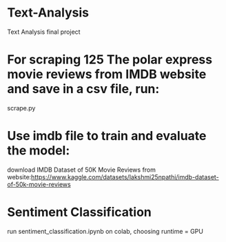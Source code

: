 # Text-Analysis
Text Analysis final project

# For scraping 125 The polar express movie reviews from IMDB website and save in a csv file, run:
scrape.py

# Use imdb file to train and evaluate the model:
download IMDB Dataset of 50K Movie Reviews from website:https://www.kaggle.com/datasets/lakshmi25npathi/imdb-dataset-of-50k-movie-reviews

# Sentiment Classification
run sentiment_classification.ipynb on colab, choosing runtime = GPU

